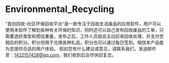 # Environmental_Recycling
"首创回收-社区环保回收平台"是一款专注于回收生活废品的应用软件，用户可以使用本软件了解到各种有关环保的知识，同时还可以自己发布回收废品的工单，只需要选好类型和预估重量，发布之后，工作人员就会主动前来回收处理，并支付您相应的积分。积分则用于兑换各种礼品，积分也可以通过每日签到。相信本产品能为您提供合适的用户体验。
假如您有什么建议或意见，请联系我们，发送邮件至：1422157428@qq.com，我们收到后会尽快回复您。
